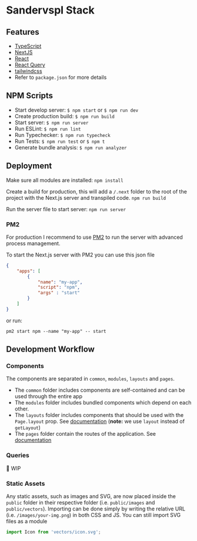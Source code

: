 # Sandervspl Stack

## Features
* [TypeScript](https://www.typescriptlang.org/)
* [NextJS](https://nextjs.org/)
* [React](https://reactjs.org/)
* [React Query](https://react-query.tanstack.com/overview)
* [tailwindcss](https://tailwindcss.com/)
* Refer to `package.json` for more details

## NPM Scripts
* Start develop server: `$ npm start` or `$ npm run dev`
* Create production build: `$ npm run build`
* Start server: `$ npm run server`
* Run ESLint: `$ npm run lint`
* Run Typechecker: `$ npm run typecheck`
* Run Tests: `$ npm run test` or `$ npm t`
* Generate bundle analysis: `$ npm run analyzer`

## Deployment
Make sure all modules are installed:
`npm install`

Create a build for production, this will add a `/.next` folder to the root of the project with the Next.js server and transpiled code.
`npm run build`

Run the server file to start server:
`npm run server`

### PM2
For production I recommend to use [PM2](http://pm2.keymetrics.io/) to run the server with advanced process management.

To start the Next.js server with PM2 you can use this json file

```json
{
    "apps": [
        {
            "name": "my-app",
            "script": "npm",
            "args" : "start"
        }
    ]
}
```

or run:

`pm2 start npm --name "my-app" -- start`

## Development Workflow
### Components
The components are separated in `common`, `modules`, `layouts` and `pages`.
- The `common` folder includes components are self-contained and can be used through the entire app
- The `modules` folder includes bundled components which depend on each other.
- The `layouts` folder includes components that should be used with the `Page.layout` prop. See [documentation](https://nextjs.org/docs/basic-features/layouts#with-typescript) (**note:** we use `layout` instead of `getLayout`)
- The `pages` folder contain the routes of the application. See [documentation](https://nextjs.org/docs/basic-features/pages)

### Queries
🚧 WIP

### Static Assets
Any static assets, such as images and SVG, are now placed inside the `public` folder in their respective folder (i.e. `public/images` and `public/vectors`). Importing can be done simply by writing the relative URL (i.e. `/images/your-img.png`) in both CSS and JS. You can still import SVG files as a module
 ```ts
 import Icon from 'vectors/icon.svg';
 ```
